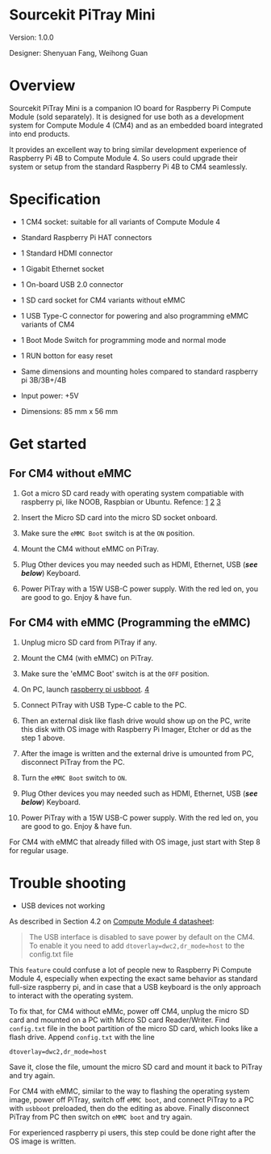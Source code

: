 Sourcekit PiTray Mini
===

Version: 1.0.0

Designer: Shenyuan Fang, Weihong Guan

# Overview

Sourcekit PiTray Mini is a companion IO board for Raspberry Pi Compute Module (sold separately). It is designed for use both as a development system for Compute Module 4 (CM4) and as an embedded board integrated into end products.

It provides an excellent way to bring similar development experience of Raspberry Pi 4B to Compute Module 4. So users could upgrade their system or setup from the standard Raspberry Pi 4B to CM4 seamlessly.

# Specification

* 1 CM4 socket: suitable for all variants of Compute Module 4
* Standard Raspberry Pi HAT connectors
* 1 Standard HDMI connector
* 1 Gigabit Ethernet socket
* 1 On-board USB 2.0 connector
* 1 SD card socket for CM4 variants without eMMC
* 1 USB Type-C connector for powering and also programming eMMC variants of CM4
* 1 Boot Mode Switch for programming mode and normal mode
* 1 RUN botton for easy reset
* Same dimensions and mounting holes compared to standard raspberry pi 3B/3B+/4B

* Input power: +5V
* Dimensions: 85 mm x 56 mm

# Get started

## For CM4 without eMMC

1. Got a micro SD card ready with operating system compatiable with raspberry pi, like NOOB, Raspbian or Ubuntu. Refence: [1](https://www.raspberrypi.org/software/) [2](https://www.raspberrypi.org/software/operating-systems/) [3](https://www.raspberrypi.org/documentation/installation/installing-images/)

2. Insert the Micro SD card into the micro SD socket onboard.

3. Make sure the `eMMC Boot` switch is at the `ON` position.

4. Mount the CM4 without eMMC on PiTray.

5. Plug Other devices you may needed such as HDMI, Ethernet, USB (***see below***) Keyboard.

6. Power PiTray with a 15W USB-C power supply. With the red led on, you are good to go. Enjoy & have fun.

## For CM4 with eMMC (Programming the eMMC)

1. Unplug micro SD card from PiTray if any.

2. Mount the CM4 (with eMMC) on PiTray.

3. Make sure the 'eMMC Boot' switch is at the `OFF` position.

4. On PC, launch [raspberry pi usbboot](https://github.com/raspberrypi/usbboot). [4](https://www.raspberrypi.org/documentation/hardware/computemodule/cm-emmc-flashing.md)

5. Connect PiTray with USB Type-C cable to the PC.

6. Then an external disk like flash drive would show up on the PC, write this disk with OS image with Raspberry Pi Imager, Etcher or dd as the step 1 above.

7. After the image is written and the external drive is umounted from PC, disconnect PiTray from the PC.

8. Turn the `eMMC Boot` switch to `ON`.

9. Plug Other devices you may needed such as HDMI, Ethernet, USB (***see below***) Keyboard.

10. Power PiTray with a 15W USB-C power supply. With the red led on, you are good to go. Enjoy & have fun.

For CM4 with eMMC that already filled with OS image, just start with Step 8 for regular usage.

# Trouble shooting

* USB devices not working

As described in Section 4.2 on [Compute Module 4 datasheet](https://datasheets.raspberrypi.org/cm4/cm4-datasheet.pdf):

> The USB interface is disabled to save power by default on the CM4. To enable it you need to add `dtoverlay=dwc2,dr_mode=host` to the config.txt file

This `feature` could confuse a lot of people new to Raspberry Pi Compute Module 4, especially when expecting the exact same behavior as standard full-size raspberry pi, and in case that a USB keyboard is the only approach to interact with the operating system.

To fix that, for CM4 without eMMc, power off CM4, unplug the micro SD card and mounted on a PC with Micro SD card Reader/Writer. Find `config.txt` file in the boot partition of the micro SD card, which looks like a flash drive. Append `config.txt` with the line

```
dtoverlay=dwc2,dr_mode=host
```

Save it, close the file, umount the micro SD card and mount it back to PiTray and try again.

For CM4 with eMMC, similar to the way to flashing the operating system image, power off PiTray, switch off `eMMC boot`, and connect PiTray to a PC with `usbboot` preloaded, then do the editing as above. Finally disconnect PiTray from PC then switch on `eMMC boot` and try again.

For experienced raspberry pi users, this step could be done right after the OS image is written.
